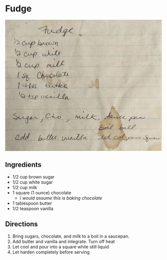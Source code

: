 # Fudge

![Recipe Scan](/static/images/fudge.jpg "Recipe Scan")

## Ingredients
- 1/2 cup brown sugar
- 1/2 cup white sugar
- 1/2 cup milk
- 1 square (1 ounce) chocolate
  -  *I would assume this is baking chocolate*
- 1 tablespoon butter
- 1/2 teaspoon vanilla

## Directions
1. Bring sugars, chocolate, and milk to a boil in a saucepan.
2. Add butter and vanilla and integrate. Turn off heat
3. Let cool and pour into a square while still liquid
4. Let harden completely before serving